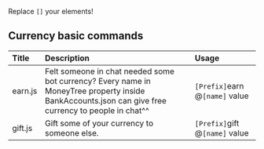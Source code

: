 Replace `[]` your elements! 

## Currency basic commands
|Title|Description|Usage|
|:-|:-|:-|
|earn.js |Felt someone in chat needed some bot currency? Every name in MoneyTree property inside BankAccounts.json can give free currency to people in chat^^ |`[Prefix]`earn @`[name]` value |
|gift.js |Gift some of your currency to someone else. |`[Prefix]`gift @`[name]` value |

